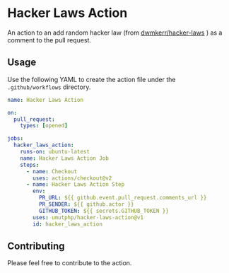 # Hacker Laws Action

An action to an add random hacker law (from [dwmkerr/hacker-laws](https://github.com/dwmkerr/hacker-laws) ) as a comment to the pull request.

## Usage

Use the following YAML to create the action file under the `.github/workflows` directory.

```yaml
name: Hacker Laws Action

on: 
  pull_request:
    types: [opened]

jobs:
  hacker_laws_action:
    runs-on: ubuntu-latest
    name: Hacker Laws Action Job
    steps:
      - name: Checkout
        uses: actions/checkout@v2
      - name: Hacker Laws Action Step
        env:
          PR_URL: ${{ github.event.pull_request.comments_url }}
          PR_SENDER: ${{ github.actor }}
          GITHUB_TOKEN: ${{ secrets.GITHUB_TOKEN }}
        uses: umutphp/hacker-laws-action@v1
        id: hacker_laws_action
```

## Contributing

Please feel free to contribute to the action.
